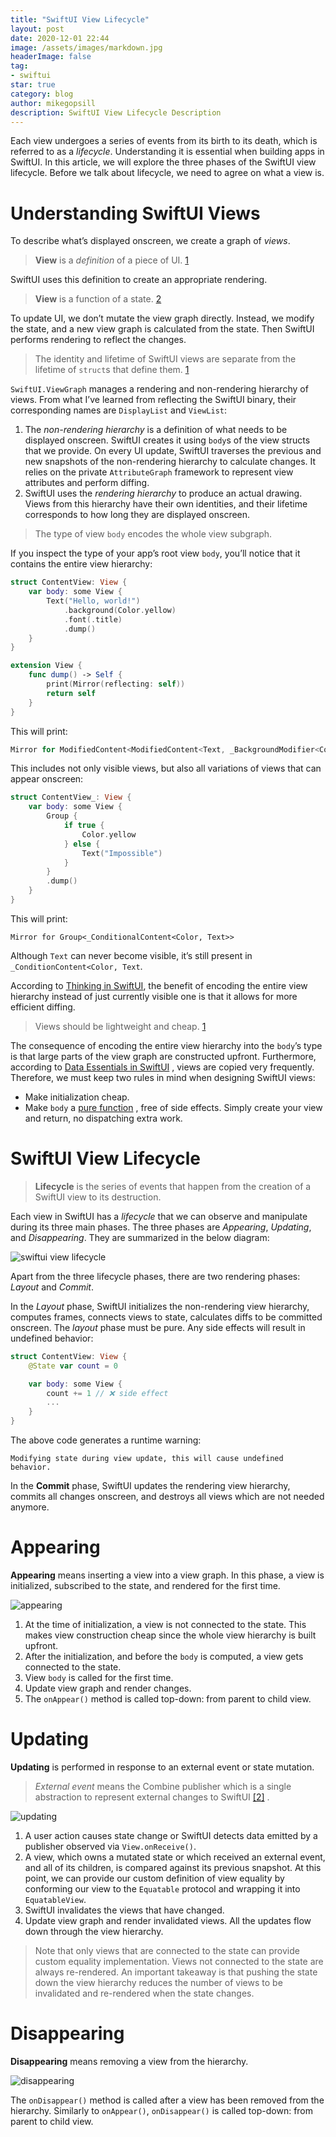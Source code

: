 ```yaml
---
title: "SwiftUI View Lifecycle"
layout: post
date: 2020-12-01 22:44
image: /assets/images/markdown.jpg
headerImage: false
tag:
- swiftui
star: true
category: blog
author: mikegopsill
description: SwiftUI View Lifecycle Description
---
```

Each view undergoes a series of events from its birth to its death, which is referred to as a *lifecycle*. Understanding it is essential when building apps in SwiftUI. In this article, we will explore the three phases of the SwiftUI view lifecycle.
Before we talk about lifecycle, we need to agree on what a view is.
# Understanding SwiftUI Views
To describe what’s displayed onscreen, we create a graph of *views*.
> **View** is a _definition_ of a piece of UI. [1](https://developer.apple.com/videos/play/wwdc2020/10040/)

SwiftUI uses this definition to create an appropriate rendering.
> **View** is a function of a state. [2](https://developer.apple.com/videos/play/wwdc2019/226/)

To update UI, we don’t mutate the view graph directly. Instead, we modify the state, and a new view graph is calculated from the state. Then SwiftUI performs rendering to reflect the changes.

> The identity and lifetime of SwiftUI views are separate from the lifetime of `struct`s that define them. [1](https://developer.apple.com/videos/play/wwdc2020/10040/)

`SwiftUI.ViewGraph` manages a rendering and non-rendering hierarchy of views. From what I’ve learned from reflecting the SwiftUI binary, their corresponding names are `DisplayList` and `ViewList`:

1. The *non-rendering hierarchy* is a definition of what needs to be displayed onscreen. SwiftUI creates it using `body`s of the view structs that we provide. On every UI update, SwiftUI traverses the previous and new snapshots of the non-rendering hierarchy to calculate changes. It relies on the private `AttributeGraph` framework to represent view attributes and perform diffing.
2. SwiftUI uses the *rendering hierarchy* to produce an actual drawing. Views from this hierarchy have their own identities, and their lifetime corresponds to how long they are displayed onscreen.

> The type of view `body` encodes the whole view subgraph.

If you inspect the type of your app’s root view `body`, you’ll notice that it contains the entire view hierarchy:
```swift
struct ContentView: View {
    var body: some View {
        Text("Hello, world!")
            .background(Color.yellow)
            .font(.title)
            .dump()
    }
}

extension View {
    func dump() -> Self {
        print(Mirror(reflecting: self))
        return self
    }
}
```

This will print:
```swift
Mirror for ModifiedContent<ModifiedContent<Text, _BackgroundModifier<Color>>, _EnvironmentKeyWritingModifier<Optional<Font>>>`
```

This includes not only visible views, but also all variations of views that can appear onscreen:

```swift
struct ContentView_: View {
    var body: some View {
        Group {
            if true {
                Color.yellow
            } else {
                Text("Impossible")
            }
        }
        .dump()
    }
}
```

This will print:

`Mirror for Group<_ConditionalContent<Color, Text>>`

Although `Text` can never become visible, it’s still present in `_ConditionContent<Color, Text`.

According to [Thinking in SwiftUI](https://www.objc.io/books/thinking-in-swiftui/), the benefit of encoding the entire view hierarchy instead of just currently visible one is that it allows for more efficient diffing.

> Views should be lightweight and cheap. [1](https://developer.apple.com/videos/play/wwdc2020/10040/)

The consequence of encoding the entire view hierarchy into the `body`’s type is that large parts of the view graph are constructed upfront. Furthermore, according to  [Data Essentials in SwiftUI](https://developer.apple.com/videos/play/wwdc2020/10040/) , views are copied very frequently. Therefore, we must keep two rules in mind when designing SwiftUI views:

* Make initialization cheap.
* Make `body` a  [pure function](https://www.vadimbulavin.com/pure-functions-higher-order-functions-and-first-class-functions-in-swift/) , free of side effects. Simply create your view and return, no dispatching extra work.

# SwiftUI View Lifecycle
> **Lifecycle** is the series of events that happen from the creation of a SwiftUI view to its destruction.

Each view in SwiftUI has a *lifecycle* that we can observe and manipulate during its three main phases. The three phases are *Appearing*, *Updating*, and *Disappearing*. They are summarized in the below diagram:

![swiftui view lifecycle](/assets/images/swiftui-view-lifecycle.svg)

Apart from the three lifecycle phases, there are two rendering phases: *Layout* and *Commit*.

In the *Layout* phase, SwiftUI initializes the non-rendering view hierarchy, computes frames, connects views to state, calculates diffs to be committed onscreen.
The *layout* phase must be pure. Any side effects will result in undefined behavior:

```swift
struct ContentView: View {
    @State var count = 0

    var body: some View {
        count += 1 // ❌ side effect
        ...
    }
}
```

The above code generates a runtime warning:

`Modifying state during view update, this will cause undefined behavior.`

In the **Commit** phase, SwiftUI updates the rendering view hierarchy, commits all changes onscreen, and destroys all views which are not needed anymore.

# Appearing
**Appearing** means inserting a view into a view graph. In this phase, a view is initialized, subscribed to the state, and rendered for the first time.

![appearing](/assets/images/appearing.svg)

1. At the time of initialization, a view is not connected to the state. This makes view construction cheap since the whole view hierarchy is built upfront.
2. After the initialization, and before the `body` is computed, a view gets connected to the state.
3. View `body` is called for the first time.
4. Update view graph and render changes.
5. The `onAppear()` method is called top-down: from parent to child view.

# Updating
**Updating** is performed in response to an external event or state mutation.
> *External event* means the Combine publisher which is a single abstraction to represent external changes to SwiftUI  [[2]](https://developer.apple.com/videos/play/wwdc2019/226/) .

![updating](/assets/images/updating.svg)

1. A user action causes state change or SwiftUI detects data emitted by a publisher observed via `View.onReceive()`.
2. A view, which owns a mutated state or which received an external event, and all of its children, is compared against its previous snapshot. At this point, we can provide our custom definition of view equality by conforming our view to the `Equatable` protocol and wrapping it into `EquatableView`.
3. SwiftUI invalidates the views that have changed.
4. Update view graph and render invalidated views. All the updates flow down through the view hierarchy.

> Note that only views that are connected to the state can provide custom equality implementation. Views not connected to the state are always re-rendered.
An important takeaway is that pushing the state down the view hierarchy reduces the number of views to be invalidated and re-rendered when the state changes.

# Disappearing
**Disappearing** means removing a view from the hierarchy.

![disappearing](/assets/images/disappearing.svg)

The `onDisappear()` method is called after a view has been removed from the hierarchy. Similarly to `onAppear()`, `onDisappear()` is called top-down: from parent to child view.
